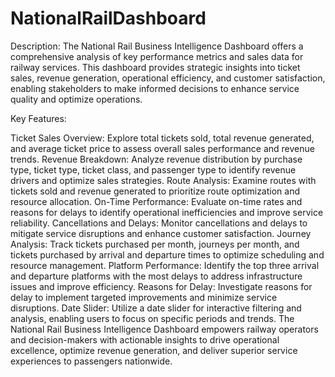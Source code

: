 # NationalRailDashboard
Description: The National Rail Business Intelligence Dashboard offers a comprehensive analysis of key performance metrics and sales data for railway services. This dashboard provides strategic insights into ticket sales, revenue generation, operational efficiency, and customer satisfaction, enabling stakeholders to make informed decisions to enhance service quality and optimize operations.

Key Features:

Ticket Sales Overview: Explore total tickets sold, total revenue generated, and average ticket price to assess overall sales performance and revenue trends.
Revenue Breakdown: Analyze revenue distribution by purchase type, ticket type, ticket class, and passenger type to identify revenue drivers and optimize sales strategies.
Route Analysis: Examine routes with tickets sold and revenue generated to prioritize route optimization and resource allocation.
On-Time Performance: Evaluate on-time rates and reasons for delays to identify operational inefficiencies and improve service reliability.
Cancellations and Delays: Monitor cancellations and delays to mitigate service disruptions and enhance customer satisfaction.
Journey Analysis: Track tickets purchased per month, journeys per month, and tickets purchased by arrival and departure times to optimize scheduling and resource management.
Platform Performance: Identify the top three arrival and departure platforms with the most delays to address infrastructure issues and improve efficiency.
Reasons for Delay: Investigate reasons for delay to implement targeted improvements and minimize service disruptions.
Date Slider: Utilize a date slider for interactive filtering and analysis, enabling users to focus on specific periods and trends.
The National Rail Business Intelligence Dashboard empowers railway operators and decision-makers with actionable insights to drive operational excellence, optimize revenue generation, and deliver superior service experiences to passengers nationwide.
